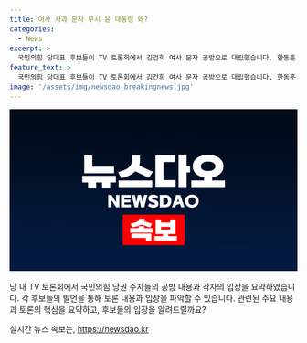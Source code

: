 ```yaml
---
title: 여사 사과 문자 무시 윤 대통령 왜?
categories:
  - News
excerpt: >
  국민의힘 당대표 후보들이 TV 토론회에서 김건희 여사 문자 공방으로 대립했습니다. 한동훈 후보는 대통령실 사과의 명확성을 강조하며 나경원·윤상현 후보의 비판에 반박했고, 이에 윤상현 후보는 한동훈 후보의 입장 변화를 비판했습니다. 또한, 원희룡 후보는 해당 사안에 언급을 자제하며, 한 후보는 원 후보의 가족 공천 개입 주장에 대해 압박했습니다. 후보들은 김 여사의 사과 여부가 총선 결과에 영향을 미쳤을지에 대한 질문에 모두 긍정적으로 답했습니다.
feature_text: >
  국민의힘 당대표 후보들이 TV 토론회에서 김건희 여사 문자 공방으로 대립했습니다. 한동훈 후보는 대통령실 사과의 명확성을 강조하며 나경원·윤상현 후보의 비판에 반박했고, 이에 윤상현 후보는 한동훈 후보의 입장 변화를 비판했습니다. 또한, 원희룡 후보는 해당 사안에 언급을 자제하며, 한 후보는 원 후보의 가족 공천 개입 주장에 대해 압박했습니다. 후보들은 김 여사의 사과 여부가 총선 결과에 영향을 미쳤을지에 대한 질문에 모두 긍정적으로 답했습니다.
image: '/assets/img/newsdao_breakingnews.jpg'
---
```


<p><img src="/assets/img/newsdao_breakingnews.jpg" alt="flaretime 속보" /></p>

<p>당 내 TV 토론회에서 국민의힘 당권 주자들의 공방 내용과 각자의 입장을 요약하였습니다. 각 후보들의 발언을 통해 토론 내용과 입장을 파악할 수 있습니다. 관련된 주요 내용과 토론의 핵심을 요약하고, 후보들의 입장을 알려드릴까요?</p>
실시간 뉴스 속보는, <a href="https://newsdao.kr" rel="dofollow">https://newsdao.kr</a>



